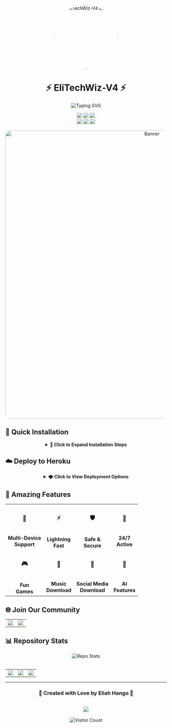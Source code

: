 <div align="center">

<img width="200" src="https://files.catbox.moe/vxxv26.jpeg" alt="EliTechWiz-V4 Logo" style="border-radius: 50%;"/>

# ⚡ EliTechWiz-V4 ⚡
  
<p align="center">
  <img src="https://readme-typing-svg.demolab.com?font=Fira+Code&size=25&pause=1000&color=3CE0F7&center=true&vCenter=true&random=false&width=435&lines=THE+NEXT+GEN+WHATSAPP+BOT;MADE+WITH+%F0%9F%92%96+IN+TANZANIA" alt="Typing SVG" />
</p>

<div align="center">
  <img src="https://img.shields.io/badge/Version-4.0.0-blue?style=for-the-badge&logo=none" />
  <img src="https://img.shields.io/badge/Made_with-Node.js-green?style=for-the-badge&logo=node.js" />
  <img src="https://img.shields.io/badge/Maintained-Yes-cyan?style=for-the-badge&logo=maintenance" />
  <br>
  <img src="https://img.shields.io/github/license/Eliahhango/EliTechWiz-V4?style=for-the-badge&logo=license&color=green" />
  <img src="https://img.shields.io/github/stars/Eliahhango/EliTechWiz-V4?style=for-the-badge&logo=github&color=yellow" />
  <img src="https://img.shields.io/github/forks/Eliahhango/EliTechWiz-V4?style=for-the-badge&logo=github&color=orange" />
</div>

<br>

<img width="900" height="auto" src="https://files.catbox.moe/vxxv26.jpeg" alt="Banner" style="border-radius: 15px;"/>

</div>

## 🚀 Quick Installation

<div align="center">
  <details>
    <summary><b>📱 Click to Expand Installation Steps</b></summary>
    <br>
    <table>
      <tr>
        <th>Step</th>
        <th>Action</th>
        <th>Link</th>
      </tr>
      <tr>
        <td>1️⃣</td>
        <td><b>Fork Repository</b></td>
        <td>
          <a href="https://github.com/Eliahhango/EliTechWiz-V4/fork">
            <img src="https://img.shields.io/badge/Fork_Now-black?style=for-the-badge&logo=github" width="120px">
          </a>
        </td>
      </tr>
      <tr>
        <td>2️⃣</td>
        <td><b>Get Pairing Code</b></td>
        <td>
          <a href="put a link here">
            <img src="https://img.shields.io/badge/Get_Code-blue?style=for-the-badge&logo=whatsapp" width="120px">
          </a>
        </td>
      </tr>
      <tr>
        <td>3️⃣</td>
        <td><b>Scan QR Code</b></td>
        <td>
          <a href="put a link here">
            <img src="https://img.shields.io/badge/Scan_QR-purple?style=for-the-badge&logo=qrcode" width="120px">
          </a>
        </td>
      </tr>
    </table>
  </details>
</div>

## ☁️ Deploy to Heroku

<div align="center">
  <details>
    <summary><b>🌩️ Click to View Deployment Options</b></summary>
    <br>
    <table align="center">
      <tr>
        <td>
          <a href="https://signup.heroku.com">
            <img src="https://img.shields.io/badge/🔰_CREATE_HEROKU_ACCOUNT-purple?style=for-the-badge&logo=heroku" width="300px">
          </a>
        </td>
        <td>
          <a href="https://dashboard.heroku.com/new?template=https://github.com/Eliahhango/EliTechWiz-V4/tree/main">
            <img src="https://img.shields.io/badge/⚡_DEPLOY_TO_HEROKU-blue?style=for-the-badge&logo=heroku" width="300px">
          </a>
        </td>
      </tr>
    </table>
  </details>
</div>

## 🌟 Amazing Features

<div align="center">
  <table>
    <tr>
      <td align="center"><h3>🔄</h3><br><b>Multi-Device<br>Support</b></td>
      <td align="center"><h3>⚡</h3><br><b>Lightning<br>Fast</b></td>
      <td align="center"><h3>🛡️</h3><br><b>Safe &<br>Secure</b></td>
      <td align="center"><h3>🔋</h3><br><b>24/7<br>Active</b></td>
    </tr>
    <tr>
      <td align="center"><h3>🎮</h3><br><b>Fun<br>Games</b></td>
      <td align="center"><h3>🎵</h3><br><b>Music<br>Download</b></td>
      <td align="center"><h3>📱</h3><br><b>Social Media<br>Download</b></td>
      <td align="center"><h3>🤖</h3><br><b>AI<br>Features</b></td>
    </tr>
  </table>
</div>

## 🌐 Join Our Community

<div align="center">
  <table>
    <tr>
      <td>
        <a href="https://whatsapp.com/channel/0029VaeEYF0BvvsZpaTPfL2s">
          <img src="https://img.shields.io/badge/JOIN-WHATSAPP_CHANNEL-2AAB46?style=for-the-badge&logo=whatsapp&logoColor=white">
        </a>
      </td>
      <td>
        <a href="https://www.youtube.com/@eliahhango">
          <img src="https://img.shields.io/badge/SUBSCRIBE-YOUTUBE_CHANNEL-FF0000?style=for-the-badge&logo=youtube&logoColor=white">
        </a>
      </td>
    </tr>
  </table>
</div>

## 📊 Repository Stats

<div align="center">
  <img src="https://github-readme-stats.vercel.app/api/pin/?username=Eliahhango&repo=EliTechWiz-V4&theme=tokyonight&hide_border=true" alt="Repo Stats">
</div>

<br>

<div align="center">
  <table>
    <tr>
      <td>
        <img src="https://img.shields.io/github/last-commit/Eliahhango/EliTechWiz-V4?style=for-the-badge&logo=github&color=blue">
      </td>
      <td>
        <img src="https://img.shields.io/github/issues/Eliahhango/EliTechWiz-V4?style=for-the-badge&logo=github&color=red">
      </td>
      <td>
        <img src="https://img.shields.io/github/contributors/Eliahhango/EliTechWiz-V4?style=for-the-badge&logo=github&color=green">
      </td>
    </tr>
  </table>
</div>

---

<div align="center">
  <h3>💝 Created with Love by Eliah Hango 💝</h3>
  <br>
  <a href="https://github.com/Eliahhango">
    <img src="https://img.shields.io/badge/Follow_@Eliahhango-black?style=for-the-badge&logo=github&logoColor=white">
  </a>
  <br><br>
  <img src="https://profile-counter.glitch.me/EliTechWiz-V4/count.svg" alt="Visitor Count">
</div>

